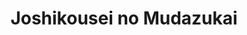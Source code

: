 ---
layout: category
title: Joshikousei no Mudazukai
description: One day out of boredom, Tanaka decided to give her classmates nicknames based on their quirks. Her friend Sakuchi became "Ota" for her nerdy interests, and her other friend Saginomiya became "Robo" because of her expressionless personality. In retaliation, her friends decided to name Tanaka "Baka." These are the ridiculous days of three high school friends claiming (or not) the height of their youth. 

category: Joshikousei no Mudazukai
permalink: /joshikousei-no-mudazukai/
animeimg: /assets/images/joshikousei.jpg
---
